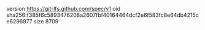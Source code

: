 version https://git-lfs.github.com/spec/v1
oid sha256:f385f6c5893476208a2607fbf40164464dcf2e6f583fc8e64db4215ce6296977
size 8709
